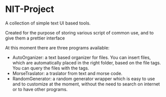 # NIT-Project
A collection of simple text UI based tools.

Created for the purpose of storing various script of common use, and to give them a prettier interface

At this moment there are three programs available:
- AutoOrganizer: a text based organizer for files. You can insert files, which are automatically placed in the right folder, based on the file tags. You can query the files with the tags.
- MorseTraslator: a traslator from text and morse code.
- RandomGenerator: a random generator wrapper which is easy to use and to customize at the moment, without the need to search on internet or to have other programs.
